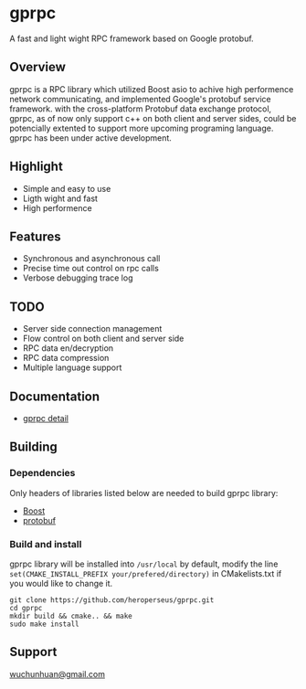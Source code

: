 # gprpc
A fast and light wight RPC framework based on Google protobuf.

## Overview
gprpc is a RPC library which utilized Boost asio to achive high performence network communicating, and implemented Google's protobuf service framework. with the cross-platform Protobuf data exchange protocol, gprpc, as of now only support c++ on both client and server sides, could be potencially extented to support more upcoming programing language. gprpc has been under active development.

## Highlight
- Simple and easy to use
- Ligth wight and fast
- High performence

## Features
- Synchronous and asynchronous call
- Precise time out control on rpc calls
- Verbose debugging trace log

## TODO
- Server side connection management
- Flow control on both client and server side
- RPC data en/decryption
- RPC data compression
- Multiple language support

## Documentation
- [gprpc detail](docs/gprpc_detail.md)

## Building

### Dependencies
Only headers of libraries listed below are needed to build gprpc library:
- [Boost](http://www.boost.org/)
- [protobuf](https://developers.google.com/protocol-buffers)

### Build and install
gprpc library will be installed into `/usr/local` by default, modify the line `set(CMAKE_INSTALL_PREFIX your/prefered/directory)` in CMakelists.txt if you would like to change it.
```
git clone https://github.com/heroperseus/gprpc.git
cd gprpc
mkdir build && cmake.. && make
sudo make install
```

## Support
wuchunhuan@gmail.com
